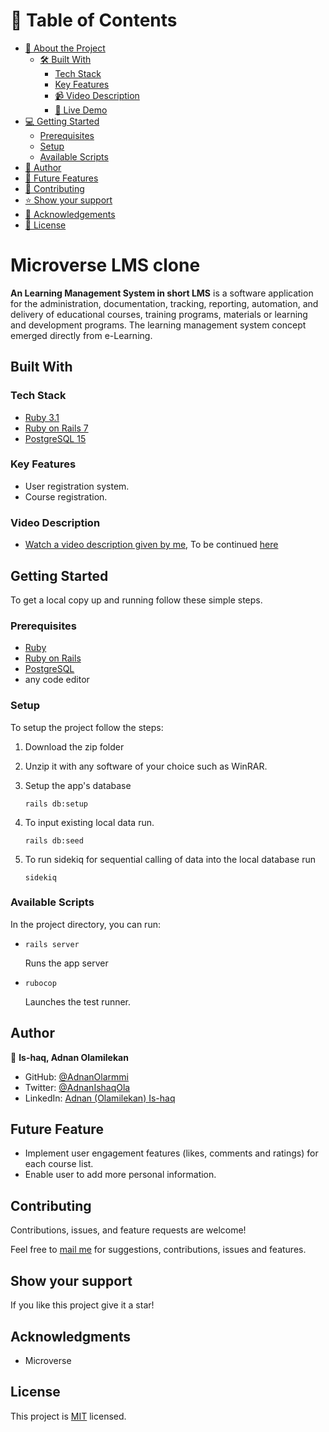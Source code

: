 # 📗 Table of Contents

- [📖 About the Project](#[project])
  - [🛠 Built With](#built-with)
    - [Tech Stack](#tech-stack)
    - [Key Features](#key-features)
    - [📹 Video Description](#video-description)
    - [🚀 Live Demo](#live-demo)
- [💻 Getting Started](#getting-started)
  - [Prerequisites](#prerequisites)
  - [Setup](#setup)
  - [Available Scripts](#available-scripts)
- [👥 Author](#author)
- [🔭 Future Features](#future-features)
- [🤝 Contributing](#contributing)
- [⭐️ Show your support](#support)
- [🙏 Acknowledgements](#acknowledgments)
- [📝 License](#license)

# Microverse LMS clone

**An Learning Management System in short LMS** is a software application for the administration, documentation, tracking, reporting, automation, and delivery of educational courses, training programs, materials or learning and development programs. The learning management system concept emerged directly from e-Learning.

## Built With

### Tech Stack

<ul>
  <li><a href="https://www.ruby-lang.org/en/news/2022/11/24/ruby-3-1-3-released/">Ruby 3.1</a></li>
  <li><a href="https://rubyonrails.org/">Ruby on Rails 7</a></li>
  <li><a href="https://www.postgresql.org/">PostgreSQL 15</a></li>
</ul>

### Key Features

- User registration system.
- Course registration.

### Video Description

- [Watch a video description given by me](https://www.loom.com/share/fd8f9db88d464f14953a85f2c58672bc), To be continued [here](https://www.loom.com/share/d86e7d1821c344cd8d561411c49b32db)

## Getting Started

To get a local copy up and running follow these simple steps.

### Prerequisites

- <a href="https://www.ruby-lang.org/en/news/2022/11/24/ruby-3-1-3-released/">Ruby</a>
- <a href="https://rubyonrails.org/">Ruby on Rails</a>
- <a href="https://www.postgresql.org/">PostgreSQL</a>
- any code editor

### Setup

To setup the project follow the steps:

1. Download the zip folder

2. Unzip it with any software of your choice such as WinRAR.

3. Setup the app's database
   ```
   rails db:setup
   ```
4. To input existing local data run.
   ```
   rails db:seed
   ```
5. To run sidekiq for sequential calling of data into the local database run
   ```
   sidekiq
   ```

### Available Scripts

In the project directory, you can run:

- ```
  rails server
  ```

  Runs the app server

- ```
  rubocop
  ```
  Launches the test runner.

## Author

👤 **Is-haq, Adnan Olamilekan**

- GitHub: [@AdnanOlarmmi](https://github.com/adnanolarmmi)
- Twitter: [@AdnanIshaqOla](https://twitter.com/AdnanIshaqOla)
- LinkedIn: [Adnan (Olamilekan) Is-haq](https://linkedin.com/in/adnan-is-haq-olamilekan)

## Future Feature

- Implement user engagement features (likes, comments and ratings) for each course list.
- Enable user to add more personal information.

## Contributing

Contributions, issues, and feature requests are welcome!

Feel free to [mail me](adnanishaqola@gmail.com) for suggestions, contributions, issues and features.

## Show your support <a name="support"></a>

If you like this project give it a star!

## Acknowledgments

- Microverse

## License

This project is [MIT](./LICENSE) licensed.


